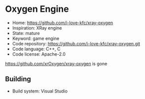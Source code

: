 # Oxygen Engine

- Home: https://github.com/i-love-kfc/xray-oxygen
- Inspiration: XRay engine
- State: mature
- Keyword: game engine
- Code repository: https://github.com/i-love-kfc/xray-oxygen.git
- Code language: C++, C
- Code license: Apache-2.0

https://github.com/xrOxygen/xray-oxygen is gone

## Building

- Build system: Visual Studio
